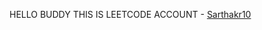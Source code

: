 HELLO BUDDY THIS IS LEETCODE ACCOUNT - <a href ="https://leetcode.com/u/sarthakr10/" target = "_Blank">Sarthakr10</a>

